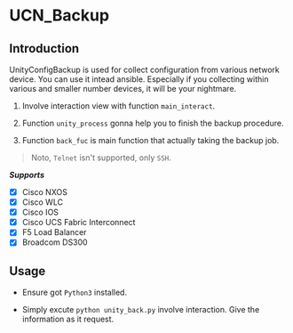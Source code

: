 # UCN_Backup

## Introduction

UnityConfigBackup is used for collect configuration from various network device. You can use it intead ansible. Especially if you collecting within various and smaller number devices, it will be your nightmare.

1. Involve interaction view with function `main_interact`.

2. Function `unity_process` gonna help you to finish the backup procedure.

3. Function `back_fuc` is main function that actually taking the backup job. 

> Noto, `Telnet` isn't supported, only `SSH`.

***Supports***

- [x] Cisco NXOS
- [x] Cisco WLC
- [x] Cisco IOS
- [x] Cisco UCS Fabric Interconnect
- [x] F5 Load Balancer
- [x] Broadcom DS300

## Usage

- Ensure got `Python3` installed.

- Simply excute `python unity_back.py`  involve interaction. Give the information as it request.


